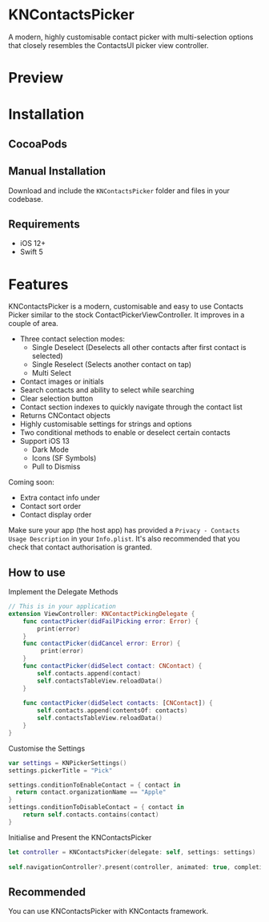 # KNContactsPicker
A modern, highly customisable contact picker with multi-selection options that closely resembles the ContactsUI picker view controller.

# Preview

# Installation

## CocoaPods

## Manual Installation
Download and include the `KNContactsPicker` folder and files in your codebase.

## Requirements
 - iOS 12+
 - Swift 5
 
# Features
KNContactsPicker is a modern, customisable and easy to use Contacts Picker similar to the stock ContactPickerViewController. It improves in a couple of area. 

- Three contact selection modes:
  - Single Deselect (Deselects all other contacts after first contact is selected)
  - Single Reselect (Selects another contact on tap)
  - Multi Select
- Contact images or initials
- Search contacts and ability to select while searching
- Clear selection button
- Contact section indexes to quickly navigate through the contact list
- Returns CNContact objects
- Highly customisable settings for strings and options
- Two conditional methods to enable or deselect certain contacts
- Support iOS 13 
  - Dark Mode
  - Icons (SF Symbols)
  - Pull to Dismiss

Coming soon:
- Extra contact info under
- Contact sort order
- Contact display order

Make sure your app (the host app) has provided a `Privacy - Contacts Usage Description` in your `Info.plist`. 
It's also recommended that you check that contact authorisation is granted. 

## How to use
Implement the Delegate Methods
```swift
// This is in your application
extension ViewController: KNContactPickingDelegate {
    func contactPicker(didFailPicking error: Error) {
        print(error)
    }
    func contactPicker(didCancel error: Error) {
         print(error)
    }
    func contactPicker(didSelect contact: CNContact) {
        self.contacts.append(contact)
        self.contactsTableView.reloadData()
    }
    
    func contactPicker(didSelect contacts: [CNContact]) {
        self.contacts.append(contentsOf: contacts)
        self.contactsTableView.reloadData()
    }
}
```

Customise the Settings
```swift
var settings = KNPickerSettings()
settings.pickerTitle = "Pick"

settings.conditionToEnableContact = { contact in
  return contact.organizationName == "Apple"
}
settings.conditionToDisableContact = { contact in
    return self.contacts.contains(contact)
}
```
Initialise and Present the KNContactsPicker
```swift
let controller = KNContactsPicker(delegate: self, settings: settings)
        
self.navigationController?.present(controller, animated: true, completion: nil)
```

## Recommended
You can use KNContactsPicker with KNContacts framework.
